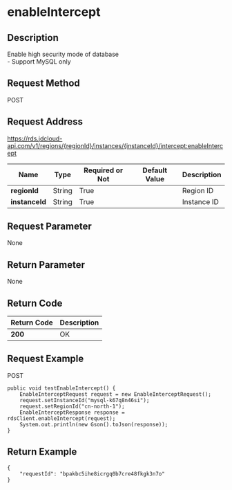 # enableIntercept


## Description
Enable high security mode of database<br>- Support MySQL only

## Request Method
POST

## Request Address
https://rds.jdcloud-api.com/v1/regions/{regionId}/instances/{instanceId}/intercept:enableIntercept

|Name|Type|Required or Not|Default Value|Description|
|---|---|---|---|---|
|**regionId**|String|True| |Region ID|
|**instanceId**|String|True| |Instance ID|

## Request Parameter
None


## Return Parameter
None


## Return Code
|Return Code|Description|
|---|---|
|**200**|OK|

## Request Example
POST
```
public void testEnableIntercept() {
    EnableInterceptRequest request = new EnableInterceptRequest();
    request.setInstanceId("mysql-k67q8n46si");
    request.setRegionId("cn-north-1");
    EnableInterceptResponse response = rdsClient.enableIntercept(request);
    System.out.println(new Gson().toJson(response));
}

```

## Return Example
```
{
    "requestId": "bpakbc5ihe8icrgq0b7cre48fkgk3n7o"
}
```
